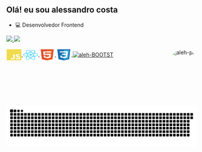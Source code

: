 ## Olá! eu sou alessandro costa 

- 💻 Desenvolvedor Frontend

<div>
  <a href="https://github.com/Alessandrocosta321">
  <img height="180em" src="https://github-readme-stats.vercel.app/api?username=Alessandrocosta321&show_icons=true&theme=dracula&include_all_commits=true&count_private=true"/>
  <img height="180em" src="https://github-readme-stats.vercel.app/api/top-langs/?username=Alessandrocosta321&layout=compact&langs_count=7&theme=dracula"/>
</div>

<div style="display: inline_block"><br>
  <img align="center" alt="aleh-Js" height="30" width="40" src="https://raw.githubusercontent.com/devicons/devicon/master/icons/javascript/javascript-plain.svg">
  <img align="center" alt="aleh-React" height="30" width="40" src="https://raw.githubusercontent.com/devicons/devicon/master/icons/react/react-original.svg">
  <img align="center" alt="aleh-HTML" height="30" width="40" src="https://raw.githubusercontent.com/devicons/devicon/master/icons/html5/html5-original.svg">
  <img align="center" alt="aleh-CSS" height="30" width="40" src="https://raw.githubusercontent.com/devicons/devicon/master/icons/css3/css3-original.svg">
  <img align="center" alt="aleh-BOOTST" height="30" width="40" src="https://cdn.jsdelivr.net/gh/devicons/devicon/icons/bootstrap/bootstrap-original.svg">
  <img align="right" alt="aleh-pic" height="150" style="border-radius:50px;" src="https://i.pinimg.com/236x/d7/d6/b5/d7d6b502e78661d1c77a50fed23b4ce8.jpg">
</div>

##

![Snake animation](https://github.com/Alessandrocosta321/Alessandrocosta321/blob/output/github-contribution-grid-snake.svg)
